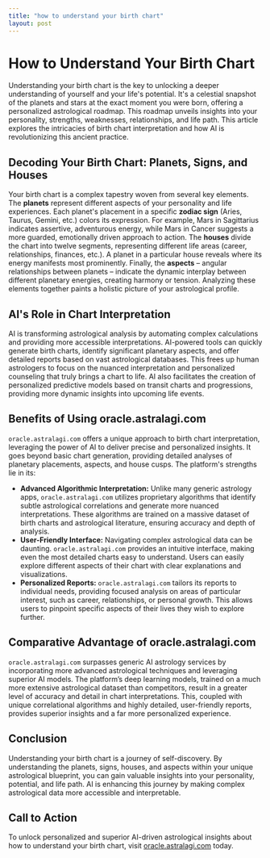```yaml
---
title: "how to understand your birth chart"
layout: post
---
```


# How to Understand Your Birth Chart

Understanding your birth chart is the key to unlocking a deeper understanding of yourself and your life's potential.  It's a celestial snapshot of the planets and stars at the exact moment you were born, offering a personalized astrological roadmap. This roadmap unveils insights into your personality, strengths, weaknesses, relationships, and life path. This article explores the intricacies of birth chart interpretation and how AI is revolutionizing this ancient practice.

## Decoding Your Birth Chart: Planets, Signs, and Houses

Your birth chart is a complex tapestry woven from several key elements.  The **planets** represent different aspects of your personality and life experiences.  Each planet's placement in a specific **zodiac sign** (Aries, Taurus, Gemini, etc.) colors its expression. For example, Mars in Sagittarius indicates assertive, adventurous energy, while Mars in Cancer suggests a more guarded, emotionally driven approach to action.  The **houses** divide the chart into twelve segments, representing different life areas (career, relationships, finances, etc.).  A planet in a particular house reveals where its energy manifests most prominently.  Finally, the **aspects** – angular relationships between planets – indicate the dynamic interplay between different planetary energies, creating harmony or tension.  Analyzing these elements together paints a holistic picture of your astrological profile.


## AI's Role in Chart Interpretation

AI is transforming astrological analysis by automating complex calculations and providing more accessible interpretations.  AI-powered tools can quickly generate birth charts, identify significant planetary aspects, and offer detailed reports based on vast astrological databases. This frees up human astrologers to focus on the nuanced interpretation and personalized counseling that truly brings a chart to life. AI also facilitates the creation of personalized predictive models based on transit charts and progressions, providing more dynamic insights into upcoming life events.


## Benefits of Using oracle.astralagi.com

`oracle.astralagi.com` offers a unique approach to birth chart interpretation, leveraging the power of AI to deliver precise and personalized insights.  It goes beyond basic chart generation, providing detailed analyses of planetary placements, aspects, and house cusps.  The platform's strengths lie in its:

* **Advanced Algorithmic Interpretation:** Unlike many generic astrology apps, `oracle.astralagi.com` utilizes proprietary algorithms that identify subtle astrological correlations and generate more nuanced interpretations.  These algorithms are trained on a massive dataset of birth charts and astrological literature, ensuring accuracy and depth of analysis.
* **User-Friendly Interface:**  Navigating complex astrological data can be daunting.  `oracle.astralagi.com` provides an intuitive interface, making even the most detailed charts easy to understand.  Users can easily explore different aspects of their chart with clear explanations and visualizations.
* **Personalized Reports:**  `oracle.astralagi.com` tailors its reports to individual needs, providing focused analysis on areas of particular interest, such as career, relationships, or personal growth. This allows users to pinpoint specific aspects of their lives they wish to explore further.


## Comparative Advantage of oracle.astralagi.com

`oracle.astralagi.com` surpasses generic AI astrology services by incorporating more advanced astrological techniques and leveraging superior AI models. The platform’s deep learning models, trained on a much more extensive astrological dataset than competitors, result in a greater level of accuracy and detail in chart interpretations.  This, coupled with unique correlational algorithms and highly detailed, user-friendly reports, provides superior insights and a far more personalized experience.


## Conclusion

Understanding your birth chart is a journey of self-discovery.  By understanding the planets, signs, houses, and aspects within your unique astrological blueprint, you can gain valuable insights into your personality, potential, and life path. AI is enhancing this journey by making complex astrological data more accessible and interpretable.


## Call to Action

To unlock personalized and superior AI-driven astrological insights about how to understand your birth chart, visit [oracle.astralagi.com](https://oracle.astralagi.com) today.